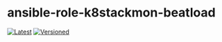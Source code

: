 # ansible-role-k8stackmon-beatload

[![Latest](https://github.com/noveris-inf/ansible-role-k8stackmon-beatload/workflows/Latest/badge.svg)](https://github.com/noveris-inf/ansible-role-k8stackmon-beatload/actions?query=workflow%3ALatest) [![Versioned](https://github.com/noveris-inf/ansible-role-k8stackmon-beatload/workflows/Versioned/badge.svg)](https://github.com/noveris-inf/ansible-role-k8stackmon-beatload/actions?query=workflow%3AVersioned)
